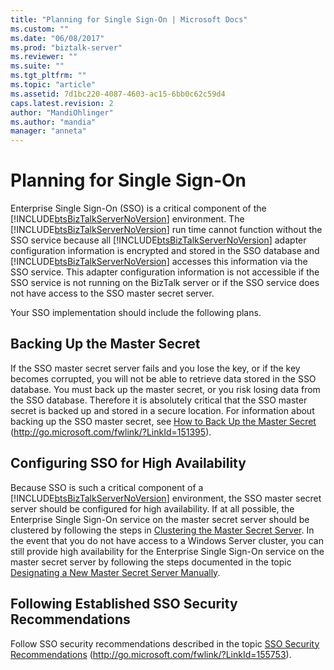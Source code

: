 ```yaml
---
title: "Planning for Single Sign-On | Microsoft Docs"
ms.custom: ""
ms.date: "06/08/2017"
ms.prod: "biztalk-server"
ms.reviewer: ""
ms.suite: ""
ms.tgt_pltfrm: ""
ms.topic: "article"
ms.assetid: 7d1bc220-4087-4603-ac15-6bb0c62c59d4
caps.latest.revision: 2
author: "MandiOhlinger"
ms.author: "mandia"
manager: "anneta"
---
```

# Planning for Single Sign-On
Enterprise Single Sign-On (SSO) is a critical component of the [!INCLUDE[btsBizTalkServerNoVersion](../includes/btsbiztalkservernoversion-md.md)] environment. The [!INCLUDE[btsBizTalkServerNoVersion](../includes/btsbiztalkservernoversion-md.md)] run time cannot function without the SSO service because all [!INCLUDE[btsBizTalkServerNoVersion](../includes/btsbiztalkservernoversion-md.md)] adapter configuration information is encrypted and stored in the SSO database and [!INCLUDE[btsBizTalkServerNoVersion](../includes/btsbiztalkservernoversion-md.md)] accesses this information via the SSO service. This adapter configuration information is not accessible if the SSO service is not running on the BizTalk server or if the SSO service does not have access to the SSO master secret server.  
  
 Your SSO implementation should include the following plans.  
  
## Backing Up the Master Secret  
 If the SSO master secret server fails and you lose the key, or if the key becomes corrupted, you will not be able to retrieve data stored in the SSO database. You must back up the master secret, or you risk losing data from the SSO database. Therefore it is absolutely critical that the SSO master secret is backed up and stored in a secure location. For information about backing up the SSO master secret, see [How to Back Up the Master Secret](http://go.microsoft.com/fwlink/?LinkId=151395) (http://go.microsoft.com/fwlink/?LinkId=151395).  
  
## Configuring SSO for High Availability  
 Because SSO is such a critical component of a [!INCLUDE[btsBizTalkServerNoVersion](../includes/btsbiztalkservernoversion-md.md)] environment, the SSO master secret server should be configured for high availability. If at all possible, the Enterprise Single Sign-On service on the master secret server should be clustered by following the steps in [Clustering the Master Secret Server](../technical-guides/clustering-the-master-secret-server.md). In the event that you do not have access to a Windows Server cluster, you can still provide high availability for the Enterprise Single Sign-On service on the master secret server by following the steps documented in the topic [Designating a New Master Secret Server Manually](../technical-guides/designating-a-new-master-secret-server-manually.md).  
  
## Following Established SSO Security Recommendations  
 Follow SSO security recommendations described in the topic [SSO Security Recommendations](http://go.microsoft.com/fwlink/?LinkId=155753) (http://go.microsoft.com/fwlink/?LinkId=155753).